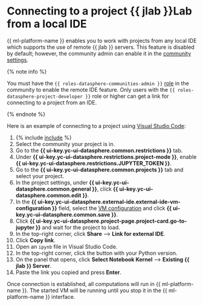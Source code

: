 # Connecting to a project {{ jlab }}Lab from a local IDE

{{ ml-platform-name }} enables you to work with projects from any local IDE which supports the use of remote {{ jlab }} servers. This feature is disabled by default; however, the community admin can enable it in the [community settings](../community/manage-community-config.md).

{% note info %}

You must have the `{{ roles-datasphere-communities-admin }}` [role](../../security/index.md#roles-list) in the community to enable the remote IDE feature. Only users with the `{{ roles-datasphere-project-developer }}` role or higher can get a link for connecting to a project from an IDE.

{% endnote %}

Here is an example of connecting to a project using [Visual Studio Code](https://code.visualstudio.com/):

1. {% include [include](../../../_includes/datasphere/ui-find-community.md) %}
1. Select the community your project is in.
1. Go to the **{{ ui-key.yc-ui-datasphere.common.restrictions }}** tab.
1. Under **{{ ui-key.yc-ui-datasphere.restrictions.project-mode }}**, enable **{{ ui-key.yc-ui-datasphere.restrictions.JUPYTER_TOKEN }}**.
1. Go to the **{{ ui-key.yc-ui-datasphere.common.projects }}** tab and select your project.
1. In the project settings, under **{{ ui-key.yc-ui-datasphere.common.general }}**, click **{{ ui-key.yc-ui-datasphere.common.edit }}**.
1. In the **{{ ui-key.yc-ui-datasphere.external-ide.external-ide-vm-configuration }}** field, select the [VM configuration](../../concepts/configurations.md) and click **{{ ui-key.yc-ui-datasphere.common.save }}**.
1. Click **{{ ui-key.yc-ui-datasphere.project-page.project-card.go-to-jupyter }}** and wait for the project to load.
1. In the top-right corner, click **Share** ⟶ **Link for external IDE**.
1. Click **Copy link**.
1. Open an `ipynb` file in Visual Studio Code.
1. In the top-right corner, click the button with your Python version.
1. On the panel that opens, click **Select Notebook Kernel** ⟶ **Existing {{ jlab }} Server**.
1. Paste the link you copied and press **Enter**.

Once connection is established, all computations will run in {{ ml-platform-name }}. The started VM will be running until you stop it in the {{ ml-platform-name }} interface.
